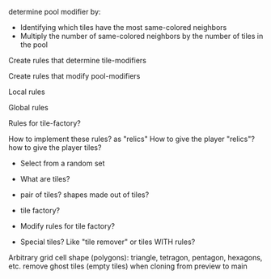 determine pool modifier by:
- Identifying which tiles have the most same-colored neighbors
- Multiply the number of same-colored neighbors by the number of tiles in the pool

Create rules that determine tile-modifiers

Create rules that modify pool-modifiers

Local rules

Global rules

Rules for tile-factory?

How to implement these rules? as "relics"
How to give the player "relics"?
how to give the player tiles?
- Select from a random set
- What are tiles?
 - pair of tiles? shapes made out of tiles?
 - tile factory?
 - Modify rules for tile factory?

- Special tiles? Like "tile remover" or tiles WITH rules?


Arbitrary grid cell shape (polygons): triangle, tetragon, pentagon, hexagons, etc.
remove ghost tiles (empty tiles) when cloning from preview to main
